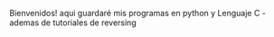 Bienvenidos! aqui guardaré mis programas en python y Lenguaje C - ademas de tutoriales de reversing

